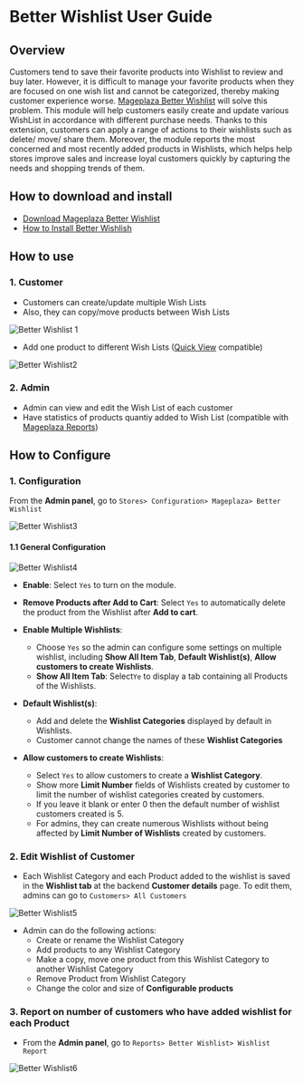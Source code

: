 # Better Wishlist User Guide

## Overview

Customers tend to save their favorite products into Wishlist to review and buy later. However, it is difficult to manage your favorite products when they are focused on one wish list and cannot be categorized, thereby making customer experience worse. [Mageplaza Better Wishlist](https://www.mageplaza.com/magento-2-better-wishlist/) will solve this problem. This module will help customers easily create and update various WishList in accordance with different purchase needs. Thanks to this extension, customers can apply a range of actions to their wishlists such as delete/ move/ share them. Moreover, the module reports the most concerned and most recently added products in Wishlists, which helps help stores improve sales and increase loyal customers quickly by capturing the needs and shopping trends of them.


## How to download and install

- [Download Mageplaza Better Wishlist](https://www.mageplaza.com/magento-2-better-wishlist/)
- [How to Install Better Wishlish](https://www.mageplaza.com/install-magento-2-extension/)


## How to use

### 1. Customer

- Customers can create/update multiple Wish Lists
- Also, they can copy/move products between Wish Lists

![Better Wishlist 1](https://i.imgur.com/qlz28xE.png)

- Add one product to different Wish Lists ([Quick View](https://www.mageplaza.com/magento-2-quick-view/) compatible)

![Better Wishlist2](https://i.imgur.com/B6zANUh.gif)


### 2. Admin
- Admin can view and edit the Wish List of each customer
- Have statistics of products quantiy added to Wish List (compatible with [Mageplaza Reports](https://www.mageplaza.com/magento-2-reports-extension/))


## How to Configure

### 1. Configuration

From the **Admin panel**, go to `Stores> Configuration> Mageplaza> Better Wishlist`

![Better Wishlist3](https://i.imgur.com/kJcWF2q.png)

#### 1.1 General Configuration

![Better Wishlist4](https://i.imgur.com/CfrbQtF.png)


- **Enable**: Select `Yes` to turn on the module.

- **Remove Products after Add to Cart**: Select `Yes` to automatically delete the product from the Wishlist after **Add to cart**. 

- **Enable Multiple Wishlists**:
  - Choose `Yes` so the admin can configure some settings on multiple wishlist, including **Show All Item Tab**, **Default Wishlist(s)**, **Allow customers to create Wishlists**.
  - **Show All Item Tab**: Select`Ye` to display a tab containing all Products of the Wishlists.
  
- **Default Wishlist(s)**:
  - Add and delete the **Wishlist Categories** displayed by default in Wishlists.
  - Customer cannot change the names of these **Wishlist Categories**
  
- **Allow customers to create Wishlists**:
  - Select `Yes` to allow customers to create a **Wishlist Category**.
  - Show more **Limit Number** fields of Wishlists created by customer to limit the number of wishlist categories created by customers.
  - If you leave it blank or enter 0 then the default number of wishlist customers created is 5.
  - For admins, they can create numerous Wishlists without being affected by **Limit Number of Wishlists** created by customers. 

### 2. Edit Wishlist of Customer

- Each Wishlist Category and each Product added to the wishlist is saved in the **Wishlist tab** at the backend **Customer details** page. To edit them, admins can go to `Customers> All Customers` 

![Better Wishlist5](https://i.imgur.com/F74kcNw.png)

- Admin can do the following actions:
  - Create or rename the Wishlist Category
  - Add products to any Wishlist Category
  - Make a copy, move one product from this Wishlist Category to another Wishlist Category
  - Remove Product from Wishlist Category
  - Change the color and size of **Configurable products**

### 3. Report on number of customers who have added wishlist for each Product

- From the **Admin panel**, go to `Reports> Better Wishlist> Wishlist Report`

![Better Wishlist6](https://i.imgur.com/QNufVQD.png)
